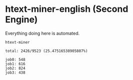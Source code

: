 # htext-miner-english (Second Engine)

Everything doing here is automated.

```
htext-miner

total: 2426/9523 (25.47516538905807%)

job0: 548
job1: 616
job2: 824
job3: 438
```